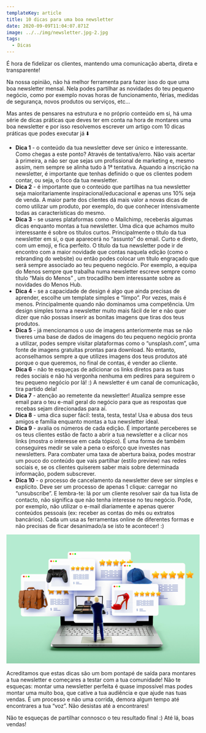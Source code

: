 ```yaml
---
templateKey: article
title: 10 dicas para uma boa newsletter
date: 2020-09-09T11:04:07.871Z
image: ../../img/newsletter.jpg-2.jpg
tags:
  - Dicas
---
```

<!--StartFragment-->

É hora de fidelizar os clientes, mantendo uma comunicação aberta, direta e transparente!

Na nossa opinião, não há melhor ferramenta para fazer isso do que uma boa newsletter mensal. Nela podes partilhar as novidades do teu pequeno negócio, como por exemplo novas horas de funcionamento, férias, medidas de segurança, novos produtos ou serviços, etc...

Mas antes de pensares na estrutura e no próprio conteúdo em si, há uma série de dicas práticas que deves ter em conta na hora de montares uma boa newsletter e por isso resolvemos escrever um artigo com 10 dicas práticas que podes executar já ⬇️

* **Dica 1** - o conteúdo da tua newsletter deve ser único e interessante. Como chegas a este ponto? Através de tentativa/erro. Não vais acertar à primeira, a não ser que sejas um profissional de marketing e, mesmo assim, nem sempre se alinha tudo à 1ª tentativa. Aquando a inscrição na newsletter, é importante que tenhas definido o que os clientes podem contar, ou seja, o foco da tua newsletter.
* **Dica 2** - é importante que o conteúdo que partilhas na tua newsletter seja maioritariamente inspiracional/educacional e apenas uns 10% seja de venda. A maior parte dos clientes dá mais valor a novas dicas de como utilizar um produto, por exemplo, do que conhecer intensivamente todas as características do mesmo.
* **Dica 3** - se usares plataformas como o Mailchimp, receberás algumas dicas enquanto montas a tua newsletter. Uma dica que achamos muito interessante é sobre os títulos curtos. Principalmente o título da tua newsletter em si, o que aparecerá no “assunto” do email. Curto e direto, com um emoji, e fica perfeito. O título da tua newsletter pode ir de encontro com a maior novidade que contas naquela edição (como o rebranding do website) ou então podes colocar um título engraçado que será sempre associado ao teu pequeno negócio. Por exemplo, a equipa do Menos sempre que trabalha numa newsletter escreve sempre como título “Mais do Menos” , um trocadilho bem interessante sobre as novidades do Menos Hub.
* **Dica 4** - se a capacidade de design é algo que ainda precisas de aprender, escolhe um template simples e “limpo”. Por vezes, mais é menos. Principalmente quando não dominamos uma competência. Um design simples torna a newsletter muito mais fácil de ler e não quer dizer que não possas inserir as bonitas imagens que tiras dos teus produtos.
* **Dica 5** - já mencionamos o uso de imagens anteriormente mas se não tiveres uma base de dados de imagens do teu pequeno negócio pronta a utilizar, podes sempre visitar plataformas como o “unsplash.com”, uma fonte de imagens gratuitas prontas para download. No entanto, aconselhamos sempre a que utilizes imagens dos teus produtos até porque o que queremos, no final de contas, é vender ao cliente.
* **Dica 6** - não te esqueças de adicionar os links diretos para as tuas redes sociais e não há vergonha nenhuma em pedires para seguirem o teu pequeno negócio por lá! :) A newsletter é um canal de comunicação, tira partido dela!
* **Dica 7** - atenção ao remetente da newsletter! Atualiza sempre esse email para o teu e-mail geral do negócio para que as respostas que recebas sejam direcionadas para aí.
* **Dica 8** - uma dica super fácil: testa, testa, testa! Usa e abusa dos teus amigos e família enquanto montas a tua newsletter ideal.
* **Dica 9** - avalia os números de cada edição. É importante perceberes se os teus clientes estão de facto a abrir a tua newsletter e a clicar nos links (mostra o interesse em cada tópico). É uma forma de também conseguires medir se vale a pena o esforço que investes nas newsletters. Para combater uma taxa de abertura baixa, podes mostrar um pouco do conteúdo que vais partilhar (estilo preview) nas redes sociais e, se os clientes quiserem saber mais sobre determinada informação, podem subscrever.
* **Dica 10** - o processo de cancelamento da newsletter deve ser simples e explícito. Deve ser um processo de apenas 1 clique: carregar no “unsubscribe”. E lembra-te: lá por um cliente resolver sair da tua lista de contacto, não significa que não tenha interesse no teu negócio. Pode, por exemplo, não utilizar o e-mail diariamente e apenas querer conteúdos pessoais (ex: receber as contas do mês ou extratos bancários). Cada um usa as ferramentas online de diferentes formas e não precisas de ficar desanimado/a se isto te acontecer! :)



![Newsletter](../../img/newsletter.jpg)

Acreditamos que estas dicas são um bom pontapé de saída para montares a tua newsletter e começares a testar com a tua comunidade! Não te esqueças: montar uma newsletter perfeita é quase impossível mas podes montar uma muito boa, que cative a tua audiência e que ajude nas tuas vendas. É um processo e não uma corrida, demora algum tempo até encontrares a tua “voz”. Não desistas até a encontrares!

Não te esqueças de partilhar connosco o teu resultado final :) Até lá, boas vendas!

<!--EndFragment-->